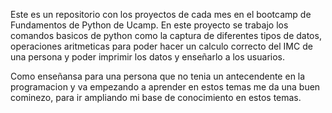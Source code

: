 Este es un repositorio con los proyectos de cada mes en el bootcamp de Fundamentos de Python de Ucamp. 
En este proyecto se trabajo los comandos basicos de python como la captura de diferentes tipos de datos, operaciones aritmeticas para poder hacer un calculo correcto del IMC de una persona y poder imprimir los datos y enseñarlo a los usuarios.

Como enseñansa para una persona que no tenia un antecendente en la programacion y va empezando a aprender en estos temas me da una buen cominezo, para ir ampliando mi base de conocimiento en estos temas.
